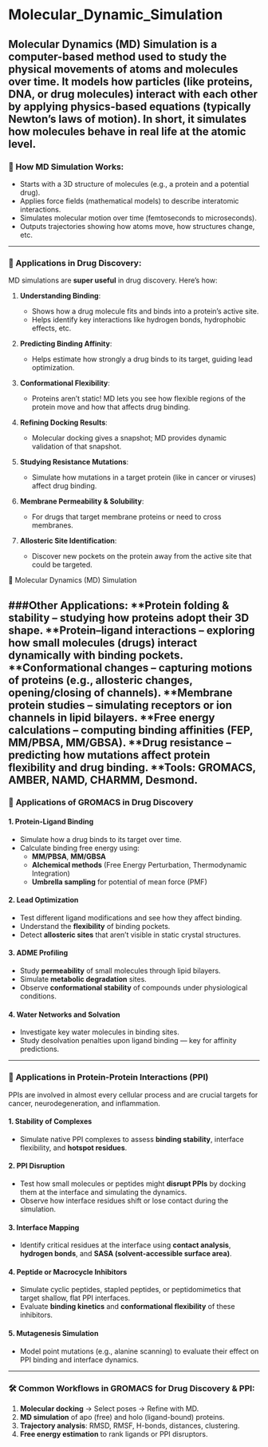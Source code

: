 # Molecular_Dynamic_Simulation

Molecular Dynamics (MD) Simulation is a computer-based method used to study the physical movements of atoms and molecules over time. It models how particles (like proteins, DNA, or drug molecules) interact with each other by applying physics-based equations (typically Newton’s laws of motion). In short, it simulates how molecules behave in real life at the atomic level.
---

### 🔬 How MD Simulation Works:
- Starts with a 3D structure of molecules (e.g., a protein and a potential drug).
- Applies force fields (mathematical models) to describe interatomic interactions.
- Simulates molecular motion over time (femtoseconds to microseconds).
- Outputs trajectories showing how atoms move, how structures change, etc.

---

### 💊 Applications in Drug Discovery:
MD simulations are **super useful** in drug discovery. Here’s how:

1. **Understanding Binding**:
   - Shows how a drug molecule fits and binds into a protein’s active site.
   - Helps identify key interactions like hydrogen bonds, hydrophobic effects, etc.

2. **Predicting Binding Affinity**:
   - Helps estimate how strongly a drug binds to its target, guiding lead optimization.

3. **Conformational Flexibility**:
   - Proteins aren’t static! MD lets you see how flexible regions of the protein move and how that affects drug binding.

4. **Refining Docking Results**:
   - Molecular docking gives a snapshot; MD provides dynamic validation of that snapshot.

5. **Studying Resistance Mutations**:
   - Simulate how mutations in a target protein (like in cancer or viruses) affect drug binding.

6. **Membrane Permeability & Solubility**:
   - For drugs that target membrane proteins or need to cross membranes.

7. **Allosteric Site Identification**:
   - Discover new pockets on the protein away from the active site that could be targeted.
  

🔬 Molecular Dynamics (MD) Simulation

###Other Applications:
**Protein folding & stability – studying how proteins adopt their 3D shape.
**Protein–ligand interactions – exploring how small molecules (drugs) interact dynamically with binding pockets.
**Conformational changes – capturing motions of proteins (e.g., allosteric changes, opening/closing of channels).
**Membrane protein studies – simulating receptors or ion channels in lipid bilayers.
**Free energy calculations – computing binding affinities (FEP, MM/PBSA, MM/GBSA).
**Drug resistance – predicting how mutations affect protein flexibility and drug binding.
**Tools: GROMACS, AMBER, NAMD, CHARMM, Desmond.
---

### 💊 **Applications of GROMACS in Drug Discovery**

#### 1. **Protein-Ligand Binding**
- Simulate how a drug binds to its target over time.
- Calculate binding free energy using:
  - **MM/PBSA**, **MM/GBSA**
  - **Alchemical methods** (Free Energy Perturbation, Thermodynamic Integration)
  - **Umbrella sampling** for potential of mean force (PMF)

#### 2. **Lead Optimization**
- Test different ligand modifications and see how they affect binding.
- Understand the **flexibility** of binding pockets.
- Detect **allosteric sites** that aren’t visible in static crystal structures.

#### 3. **ADME Profiling**
- Study **permeability** of small molecules through lipid bilayers.
- Simulate **metabolic degradation** sites.
- Observe **conformational stability** of compounds under physiological conditions.

#### 4. **Water Networks and Solvation**
- Investigate key water molecules in binding sites.
- Study desolvation penalties upon ligand binding — key for affinity predictions.

---

### 🤝 **Applications in Protein-Protein Interactions (PPI)**

PPIs are involved in almost every cellular process and are crucial targets for cancer, neurodegeneration, and inflammation.

#### 1. **Stability of Complexes**
- Simulate native PPI complexes to assess **binding stability**, interface flexibility, and **hotspot residues**.

#### 2. **PPI Disruption**
- Test how small molecules or peptides might **disrupt PPIs** by docking them at the interface and simulating the dynamics.
- Observe how interface residues shift or lose contact during the simulation.

#### 3. **Interface Mapping**
- Identify critical residues at the interface using **contact analysis**, **hydrogen bonds**, and **SASA (solvent-accessible surface area)**.

#### 4. **Peptide or Macrocycle Inhibitors**
- Simulate cyclic peptides, stapled peptides, or peptidomimetics that target shallow, flat PPI interfaces.
- Evaluate **binding kinetics** and **conformational flexibility** of these inhibitors.

#### 5. **Mutagenesis Simulation**
- Model point mutations (e.g., alanine scanning) to evaluate their effect on PPI binding and interface dynamics.

---

### 🛠️ Common Workflows in GROMACS for Drug Discovery & PPI:
1. **Molecular docking** → Select poses → Refine with MD.
2. **MD simulation** of apo (free) and holo (ligand-bound) proteins.
3. **Trajectory analysis**: RMSD, RMSF, H-bonds, distances, clustering.
4. **Free energy estimation** to rank ligands or PPI disruptors.




